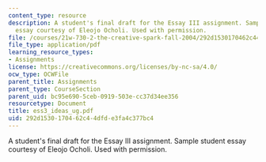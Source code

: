 ```yaml
---
content_type: resource
description: A student's final draft for the Essay III assignment. Sample student
  essay courtesy of Eleojo Ocholi. Used with permission.
file: /courses/21w-730-2-the-creative-spark-fall-2004/292d1530170462c44dfde3fa4c377bc4_ess3_ideas_ug.pdf
file_type: application/pdf
learning_resource_types:
- Assignments
license: https://creativecommons.org/licenses/by-nc-sa/4.0/
ocw_type: OCWFile
parent_title: Assignments
parent_type: CourseSection
parent_uid: bc95e690-5ceb-0919-503e-cc37d34ee356
resourcetype: Document
title: ess3_ideas_ug.pdf
uid: 292d1530-1704-62c4-4dfd-e3fa4c377bc4
---
```

A student's final draft for the Essay III assignment. Sample student essay courtesy of Eleojo Ocholi. Used with permission.